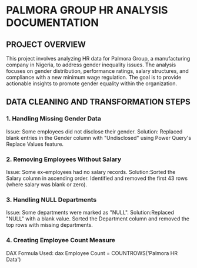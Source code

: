 # PALMORA GROUP HR ANALYSIS DOCUMENTATION 
## PROJECT OVERVIEW
This project involves analyzing HR data for Palmora Group, a manufacturing company in Nigeria, to address gender inequality issues. The analysis focuses on gender distribution, performance ratings, salary structures, and compliance with a new minimum wage regulation. The goal is to provide actionable insights to promote gender equality within the organization.  
## DATA CLEANING AND TRANSFORMATION STEPS 
### 1. Handling Missing Gender Data
Issue: Some employees did not disclose their gender.
Solution: Replaced blank entries in the Gender column with "Undisclosed" using Power Query's Replace Values feature.

### 2. Removing Employees Without Salary
Issue: Some ex-employees had no salary records.
Solution:Sorted the Salary column in ascending order.
Identified and removed the first 43 rows (where salary was blank or zero).

### 3. Handling NULL Departments
Issue: Some departments were marked as "NULL".
Solution:Replaced "NULL" with a blank value.
Sorted the Department column and removed the top rows with missing departments.

### 4. Creating Employee Count Measure
DAX Formula Used:
dax
Employee Count = COUNTROWS('Palmora HR Data')
